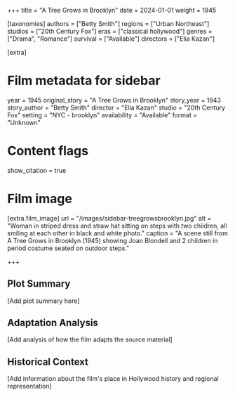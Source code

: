 +++
title = "A Tree Grows in Brooklyn"
date = 2024-01-01
weight = 1945

[taxonomies]
authors = ["Betty Smith"]
regions = ["Urban Northeast"]
studios = ["20th Century Fox"]
eras = ["classical hollywood"]
genres = ["Drama", "Romance"]
survival = ["Available"]
directors = ["Elia Kazan"]

[extra]
# Film metadata for sidebar
year = 1945
original_story = "A Tree Grows in Brooklyn"
story_year = 1943
story_author = "Betty Smith"
director = "Elia Kazan"
studio = "20th Century Fox"
setting = "NYC - brooklyn"
availability = "Available"
format = "Unknown"

# Content flags
show_citation = true

# Film image
[extra.film_image]
url = "/images/sidebar-treegrowsbrooklyn.jpg"
alt = "Woman in striped dress and straw hat sitting on steps with two children, all smiling at each other in black and white photo."
caption = "A scene still from A Tree Grows in Brooklyn (1945) showing Joan Blondell and 2 children in period costume seated on outdoor steps."

+++

## Plot Summary

[Add plot summary here]

## Adaptation Analysis

[Add analysis of how the film adapts the source material]

## Historical Context

[Add information about the film's place in Hollywood history and regional representation]


